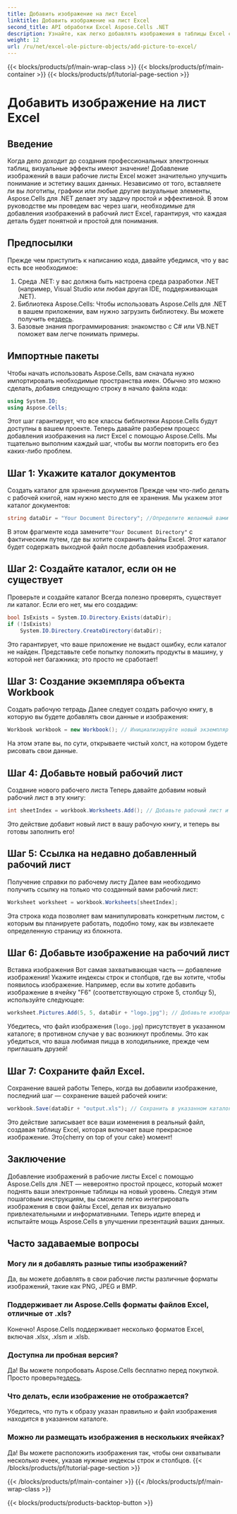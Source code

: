 ```yaml
---
title: Добавить изображение на лист Excel
linktitle: Добавить изображение на лист Excel
second_title: API обработки Excel Aspose.Cells .NET
description: Узнайте, как легко добавлять изображения в таблицы Excel с помощью Aspose.Cells для .NET в этом подробном пошаговом руководстве. Улучшите свои электронные таблицы.
weight: 12
url: /ru/net/excel-ole-picture-objects/add-picture-to-excel/
---
```


{{< blocks/products/pf/main-wrap-class >}}
{{< blocks/products/pf/main-container >}}
{{< blocks/products/pf/tutorial-page-section >}}

# Добавить изображение на лист Excel

## Введение
Когда дело доходит до создания профессиональных электронных таблиц, визуальные эффекты имеют значение! Добавление изображений в ваши рабочие листы Excel может значительно улучшить понимание и эстетику ваших данных. Независимо от того, вставляете ли вы логотипы, графики или любые другие визуальные элементы, Aspose.Cells для .NET делает эту задачу простой и эффективной. В этом руководстве мы проведем вас через шаги, необходимые для добавления изображений в рабочий лист Excel, гарантируя, что каждая деталь будет понятной и простой для понимания.
## Предпосылки
Прежде чем приступить к написанию кода, давайте убедимся, что у вас есть все необходимое:
1. Среда .NET: у вас должна быть настроена среда разработки .NET (например, Visual Studio или любая другая IDE, поддерживающая .NET).
2.  Библиотека Aspose.Cells: Чтобы использовать Aspose.Cells для .NET в вашем приложении, вам нужно загрузить библиотеку. Вы можете получить ее[здесь](https://releases.aspose.com/cells/net/).
3. Базовые знания программирования: знакомство с C# или VB.NET поможет вам легче понимать примеры.
## Импортные пакеты
Чтобы начать использовать Aspose.Cells, вам сначала нужно импортировать необходимые пространства имен. Обычно это можно сделать, добавив следующую строку в начало файла кода:
```csharp
using System.IO;
using Aspose.Cells;
```
Этот шаг гарантирует, что все классы библиотеки Aspose.Cells будут доступны в вашем проекте.
Теперь давайте разберем процесс добавления изображения на лист Excel с помощью Aspose.Cells. Мы тщательно выполним каждый шаг, чтобы вы могли повторить его без каких-либо проблем.
## Шаг 1: Укажите каталог документов
Создать каталог для хранения документов
Прежде чем что-либо делать с рабочей книгой, нам нужно место для ее хранения. Мы укажем этот каталог документов:
```csharp
string dataDir = "Your Document Directory"; //Определите желаемый вами путь.
```
 В этом фрагменте кода замените`"Your Document Directory"` с фактическим путем, где вы хотите сохранить файлы Excel. Этот каталог будет содержать выходной файл после добавления изображения.
## Шаг 2: Создайте каталог, если он не существует
Проверьте и создайте каталог
Всегда полезно проверять, существует ли каталог. Если его нет, мы его создадим:
```csharp
bool IsExists = System.IO.Directory.Exists(dataDir);
if (!IsExists)
    System.IO.Directory.CreateDirectory(dataDir);
```
Это гарантирует, что ваше приложение не выдаст ошибку, если каталог не найден. Представьте себе попытку положить продукты в машину, у которой нет багажника; это просто не сработает!
## Шаг 3: Создание экземпляра объекта Workbook
Создать рабочую тетрадь
Далее следует создать рабочую книгу, в которую вы будете добавлять свои данные и изображения:
```csharp
Workbook workbook = new Workbook(); // Инициализируйте новый экземпляр Workbook.
```
На этом этапе вы, по сути, открываете чистый холст, на котором будете рисовать свои данные.
## Шаг 4: Добавьте новый рабочий лист
Создание нового рабочего листа
Теперь давайте добавим новый рабочий лист в эту книгу:
```csharp
int sheetIndex = workbook.Worksheets.Add(); // Добавьте рабочий лист и получите его индекс.
```
Это действие добавит новый лист в вашу рабочую книгу, и теперь вы готовы заполнить его!
## Шаг 5: Ссылка на недавно добавленный рабочий лист
Получение справки по рабочему листу
Далее вам необходимо получить ссылку на только что созданный вами рабочий лист:
```csharp
Worksheet worksheet = workbook.Worksheets[sheetIndex];
```
Эта строка кода позволяет вам манипулировать конкретным листом, с которым вы планируете работать, подобно тому, как вы извлекаете определенную страницу из блокнота.
## Шаг 6: Добавьте изображение на рабочий лист
Вставка изображения
Вот самая захватывающая часть — добавление изображения! Укажите индексы строк и столбцов, где вы хотите, чтобы появилось изображение. Например, если вы хотите добавить изображение в ячейку "F6" (соответствующую строке 5, столбцу 5), используйте следующее:
```csharp
worksheet.Pictures.Add(5, 5, dataDir + "logo.jpg"); // Добавьте изображение.
```
Убедитесь, что файл изображения (`logo.jpg`) присутствует в указанном каталоге; в противном случае у вас возникнут проблемы. Это как убедиться, что ваша любимая пицца в холодильнике, прежде чем приглашать друзей!
## Шаг 7: Сохраните файл Excel.
Сохранение вашей работы
Теперь, когда вы добавили изображение, последний шаг — сохранение вашей рабочей книги:
```csharp
workbook.Save(dataDir + "output.xls"); // Сохранить в указанном каталоге.
```
 Это действие записывает все ваши изменения в реальный файл, создавая таблицу Excel, которая включает ваше прекрасное изображение. Это{cherry on top of your cake} момент!
## Заключение
Добавление изображений в рабочие листы Excel с помощью Aspose.Cells для .NET — невероятно простой процесс, который может поднять ваши электронные таблицы на новый уровень. Следуя этим пошаговым инструкциям, вы сможете легко интегрировать изображения в свои файлы Excel, делая их визуально привлекательными и информативными. Теперь идите вперед и испытайте мощь Aspose.Cells в улучшении презентаций ваших данных.
## Часто задаваемые вопросы
### Могу ли я добавлять разные типы изображений?
Да, вы можете добавлять в свои рабочие листы различные форматы изображений, такие как PNG, JPEG и BMP.
### Поддерживает ли Aspose.Cells форматы файлов Excel, отличные от .xls?
Конечно! Aspose.Cells поддерживает несколько форматов Excel, включая .xlsx, .xlsm и .xlsb.
### Доступна ли пробная версия?
Да! Вы можете попробовать Aspose.Cells бесплатно перед покупкой. Просто проверьте[здесь](https://releases.aspose.com/).
### Что делать, если изображение не отображается?
Убедитесь, что путь к образу указан правильно и файл изображения находится в указанном каталоге.
### Можно ли размещать изображения в нескольких ячейках?
Да! Вы можете расположить изображения так, чтобы они охватывали несколько ячеек, указав нужные индексы строк и столбцов.
{{< /blocks/products/pf/tutorial-page-section >}}

{{< /blocks/products/pf/main-container >}}
{{< /blocks/products/pf/main-wrap-class >}}

{{< blocks/products/products-backtop-button >}}
